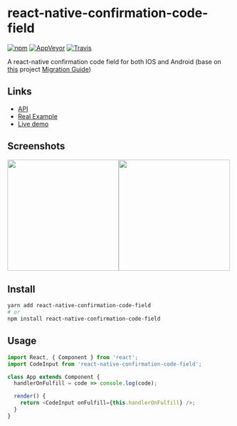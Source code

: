 # react-native-confirmation-code-field

[![npm](https://img.shields.io/npm/v/react-native-confirmation-code-field.svg)](https://www.npmjs.com/package/react-native-confirmation-code-field)
[![AppVeyor](https://img.shields.io/appveyor/ci/retyui/react-native-confirmation-code-field.svg?label=windows)](https://ci.appveyor.com/project/retyui/react-native-confirmation-code-field)
[![Travis](https://img.shields.io/travis/retyui/react-native-confirmation-code-field.svg?label=unix)](https://travis-ci.org/retyui/react-native-confirmation-code-field)

A react-native confirmation code field for both IOS and Android (base on [this](https://github.com/ttdung11t2/react-native-confirmation-code-input) project [Migration Guide](migration.md))

## Links

- [API](docs/API.md)
- [Real Example](examples/rn56)
- [Live demo](https://snack.expo.io/@retyui/demo-for-react-native-confirmation-code-field)

## Screenshots

<img width="250" src="https://raw.githubusercontent.com/retyui/react-native-confirmation-code-field/master/docs/img/redDemo.jpg"/><img width="250" src="https://raw.githubusercontent.com/retyui/react-native-confirmation-code-field/master/docs/img/darkDemo.jpg"/>

## Install

```sh
yarn add react-native-confirmation-code-field
# or
npm install react-native-confirmation-code-field
```

## Usage

```js
import React, { Component } from 'react';
import CodeInput from 'react-native-confirmation-code-field';

class App extends Component {
  handlerOnFulfill = code => console.log(code);

  render() {
    return <CodeInput onFulfill={this.handlerOnFulfill} />;
  }
}
```

